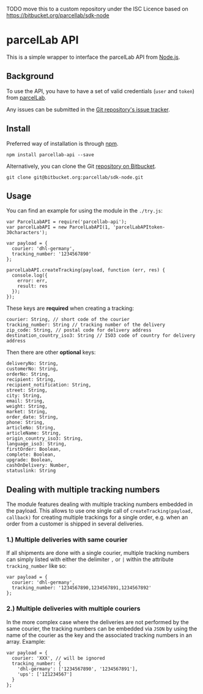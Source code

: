 TODO move this to a custom repository under the ISC Licence based on https://bitbucket.org/parcellab/sdk-node

# parcelLab API

This is a simple wrapper to interface the parcelLab API from [Node.js](https://nodejs.org/).

## Background

To use the API, you have to have a set of valid credentials (`user` and `token`) from [parcelLab](https://portal.parcellab.com/).

Any issues can be submitted in the [Git repository's issue tracker](https://bitbucket.org/parcellab/sdk-node/issues).

## Install

Preferred way of installation is through [npm](https://www.npmjs.com/package/parcellab-api).

```
npm install parcellab-api --save
```

Alternatively, you can clone the Git [repository on Bitbucket](https://bitbucket.org/parcellab/sdk-node).

```
git clone git@bitbucket.org:parcellab/sdk-node.git
```

## Usage

You can find an example for using the module in the `./try.js`:

```
var ParcelLabAPI = require('parcellab-api');
var parcelLabAPI = new ParcelLabAPI(1, 'parcelLabAPItoken-30characters');

var payload = {
  courier: 'dhl-germany',
  tracking_number: '1234567890'
};

parcelLabAPI.createTracking(payload, function (err, res) {
  console.log({
    error: err,
    result: res
  });
});
```

These keys are **required** when creating a tracking:

```
courier: String, // short code of the courier
tracking_number: String // tracking number of the delivery
zip_code: String, // postal code for delivery address
destination_country_iso3: String // ISO3 code of country for delivery address
```

Then there are other **optional** keys:

```
deliveryNo: String,
customerNo: String,
orderNo: String,
recipient: String,
recipient_notification: String,
street: String,
city: String,
email: String,
weight: String,
market: String,
order_date: String,
phone: String,
articleNo: String,
articleName: String,
origin_country_iso3: String,
language_iso3: String,
firstOrder: Boolean,
complete: Boolean,
upgrade: Boolean,
cashOnDelivery: Number,
statuslink: String
```

## Dealing with multiple tracking numbers

The module features dealing with multiple tracking numbers embedded in the payload. This allows to use one single call of `createTracking(payload, callback)` for creating multiple trackings for a single order, e.g. when an order from a customer is shipped in several deliveries.

### 1.) Multiple deliveries with same courier

If all shipments are done with a single courier, multiple tracking numbers can simply listed with either the delimiter `,` or `|` within the attribute `tracking_number` like so:

```
var payload = {
  courier: 'dhl-germany',
  tracking_number: '1234567890,1234567891,1234567892'
};
```

### 2.) Multiple deliveries with multiple couriers

In the more complex case where the deliveries are not performed by the same courier, the tracking numbers can be embedded via `JSON` by using the name of the courier as the key and the associated tracking numbers in an array. Example:

```
var payload = {
  courier: 'XXX', // will be ignored
  tracking_number: {
    'dhl-germany': ['1234567890', '1234567891'],
    'ups': ['1Z1234567']
  }
};
```
